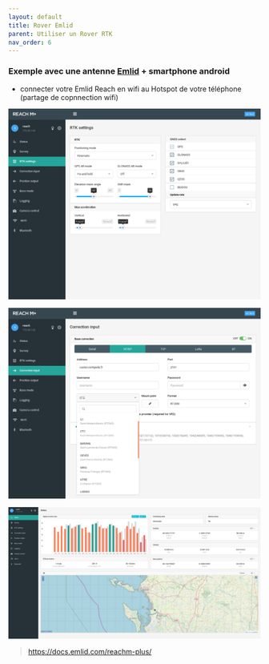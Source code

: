 ```yaml
---
layout: default
title: Rover Emlid
parent: Utiliser un Rover RTK
nav_order: 6
---
```


### Exemple avec une antenne [Emlid](https://store.emlid.com/) + smartphone android

* connecter votre Emlid Reach en wifi au Hotspot de votre téléphone (partage de copnnection wifi)

![emlid](/assets/images/utilis/emlid_1.png)

![emlid](/assets/images/utilis/emlid_2.png)

![emlid](/assets/images/utilis/emlid_3.png)

> https://docs.emlid.com/reachm-plus/




